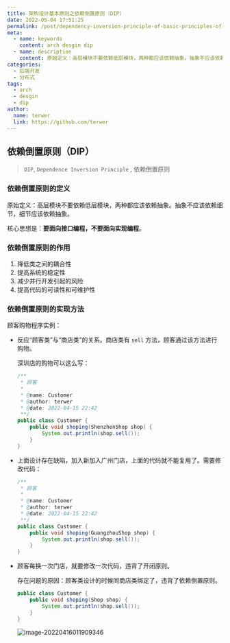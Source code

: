 ```yaml
---
title: 架构设计基本原则之依赖倒置原则（DIP）
date: 2022-05-04 17:51:25
permalink: /post/dependency-inversion-principle-of-basic-principles-of-architecture-design.html
meta:
  - name: keywords
    content: arch desgin dip
  - name: description
    content: 原始定义：高层模块不要依赖低层模块，两种都应该依赖抽象。抽象不应该依赖细节，细节应该依赖抽象。
categories:
  - 后端开发
  - 分布式
tags:
  - arch
  - desgin
  - dip
author: 
  name: terwer
  link: https://github.com/terwer
---
```


## 依赖倒置原则（DIP）

> `DIP`, `Dependence Inversion Principle` , 依赖倒置原则

### 依赖倒置原则的定义

原始定义：高层模块不要依赖低层模块，两种都应该依赖抽象。抽象不应该依赖细节，细节应该依赖抽象。

核心思想是：**要面向接口编程，不要面向实现编程**。

### 依赖倒置原则的作用

1. 降低类之间的耦合性
2. 提高系统的稳定性
3. 减少并行开发引起的风险
4. 提高代码的可读性和可维护性

### 依赖倒置原则的实现方法

顾客购物程序实例：

- 反应“顾客类”与“商店类”的关系。商店类有 `sell` 方法，顾客通过该方法进行购物。

  深圳店的购物可以这么写：

  ```java
  /**
   * 顾客
   *
   * @name: Customer
   * @author: terwer
   * @date: 2022-04-15 22:42
   **/
  public class Customer {
      public void shoping(ShenzhenShop shop) {
          System.out.println(shop.sell());
      }
  }
  ```

- 上面设计存在缺陷，加入新加入广州门店，上面的代码就不能复用了。需要修改代码：

  ```java
  /**
   * 顾客
   *
   * @name: Customer
   * @author: terwer
   * @date: 2022-04-15 22:42
   **/
  public class Customer {
      public void shoping(GuangzhouShop shop) {
          System.out.println(shop.sell());
      }
  }
  ```

- 顾客每换一次门店，就要修改一次代码，违背了开闭原则。

  存在问题的原因：顾客类设计的时候同商店类绑定了，违背了依赖倒置原则。

  ```java
  public class Customer {
      public void shoping(Shop shop) {
          System.out.println(shop.sell());
      }
  }
  ```

  ![image-20220416011909346](https://img1.terwer.space/image-20220416011909346.png)

